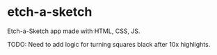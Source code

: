 # etch-a-sketch
Etch-a-Sketch app made with HTML, CSS, JS. 

TODO: Need to add logic for turning squares black after 10x highlights.